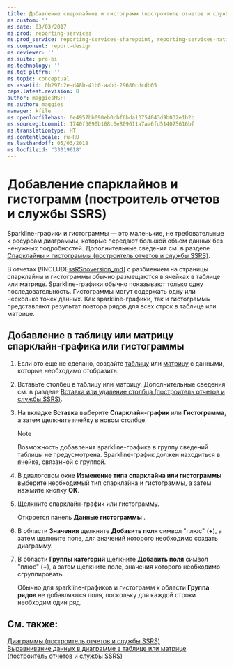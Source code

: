 ```yaml
---
title: Добавление спарклайнов и гистограмм (построитель отчетов и службы SSRS) | Документы Майкрософт
ms.custom: ''
ms.date: 03/03/2017
ms.prod: reporting-services
ms.prod_service: reporting-services-sharepoint, reporting-services-native
ms.component: report-design
ms.reviewer: ''
ms.suite: pro-bi
ms.technology: ''
ms.tgt_pltfrm: ''
ms.topic: conceptual
ms.assetid: 0b297c2e-d48b-41b0-aabd-29680cdcdb05
caps.latest.revision: 8
author: maggiesMSFT
ms.author: maggies
manager: kfile
ms.openlocfilehash: 0e4957bb090eb0cbf6bda13754043d9b032e1b2b
ms.sourcegitcommit: 1740f3090b168c0e809611a7aa6fd514075616bf
ms.translationtype: HT
ms.contentlocale: ru-RU
ms.lasthandoff: 05/03/2018
ms.locfileid: "33019618"
---
```

# <a name="add-sparklines-and-data-bars-report-builder-and-ssrs"></a>Добавление спарклайнов и гистограмм (построитель отчетов и службы SSRS)
  Sparkline-графики и гистограммы — это маленькие, не требовательные к ресурсам диаграммы, которые передают большой объем данных без ненужных подробностей. Дополнительные сведения см. в разделе [Спарклайны и гистограммы (построитель отчетов и службы SSRS)](../../reporting-services/report-design/sparklines-and-data-bars-report-builder-and-ssrs.md).  
  
 В отчетах [!INCLUDE[ssRSnoversion_md](../../includes/ssrsnoversion-md.md)] с разбиением на страницы спарклайны и гистограммы обычно размещаются в ячейках в таблице или матрице. Sparkline-графики обычно показывают только одну последовательность. Гистограммы могут содержать одну или несколько точек данных. Как sparkline-графики, так и гистограммы представляют результат повтора рядов для всех строк в таблице или матрице.  
  
## <a name="to-add-a-sparkline-or-data-bar-to-a-table-or-matrix"></a>Добавление в таблицу или матрицу спарклайн-графика или гистограммы  
  
1.  Если это еще не сделано, создайте [таблицу](../../reporting-services/report-design/tables-report-builder-and-ssrs.md) или [матрицу](../../reporting-services/report-design/create-a-matrix-report-builder-and-ssrs.md) с данными, которые необходимо отобразить.  
  
2.  Вставьте столбец в таблицу или матрицу. Дополнительные сведения см. в разделе [Вставка или удаление столбца (построитель отчетов и службы SSRS)](../../reporting-services/report-design/insert-or-delete-a-column-report-builder-and-ssrs.md).  
  
3.  На вкладке **Вставка** выберите **Спарклайн-график** или **Гистограмма**, а затем щелкните ячейку в новом столбце.  
  
    > [!NOTE]  
    >  Возможность добавления sparkline-графика в группу сведений таблицы не предусмотрена. Sparkline-график должен находиться в ячейке, связанной с группой.  
  
4.  В диалоговом окне **Изменение типа спарклайна или гистограммы** выберите необходимый тип спарклайна и гистограммы, а затем нажмите кнопку **ОК**.  
  
5.  Щелкните спарклайн-график или гистограмму.  
  
     Откроется панель **Данные гистограммы** .  
  
6.  В области **Значения** щелкните **Добавить поля** символ "плюс" (**+**), а затем щелкните поле, для значений которого необходимо создать диаграмму.  
  
7.  В области **Группы категорий** щелкните **Добавить поля** символ "плюс" (**+**), а затем щелкните поле, значения которого необходимо сгруппировать.  
  
     Обычно для sparkline-графиков и гистограмм к области **Группа рядов** не добавляются поля, поскольку для каждой строки необходим один ряд.  
  
## <a name="see-also"></a>См. также:  
 [Диаграммы (построитель отчетов и службы SSRS)](../../reporting-services/report-design/charts-report-builder-and-ssrs.md)   
 [Выравнивание данных в диаграмме в таблице или матрице (построитель отчетов и службы SSRS)](../../reporting-services/report-design/align-the-data-in-a-chart-in-a-table-or-matrix-report-builder-and-ssrs.md)  
  
  
